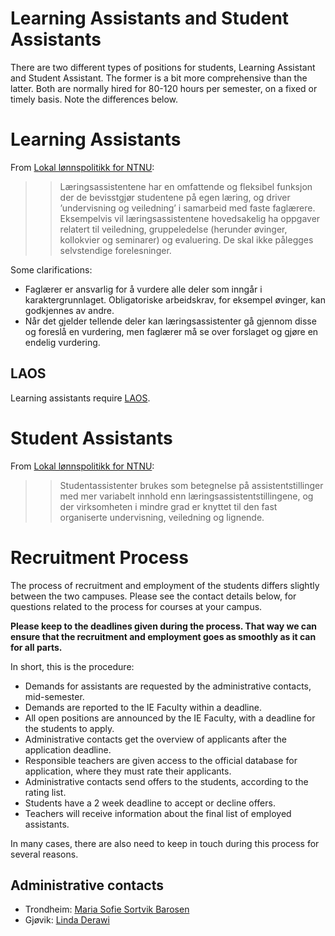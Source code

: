 # Learning Assistants and Student Assistants

There are two different types of positions for students, Learning Assistant and Student Assistant. The former is a bit more comprehensive than the latter. Both are normally hired for 80-120 hours per semester, on a fixed or timely basis. Note the differences below.

# Learning Assistants

From [Lokal lønnspolitikk for NTNU](https://i.ntnu.no/documents/portlet_file_entry/1305837853/Lokal+lønnspolitikk+rev+1.6.2022.pdf/5b5ce972-400c-e1c4-8d50-253259c83202):

  >> Læringsassistentene har en omfattende og fleksibel funksjon der de bevisstgjør studentene på egen læring, og driver ’undervisning og veiledning’ i samarbeid med faste faglærere. Eksempelvis vil læringsassistentene hovedsakelig ha oppgaver relatert til veiledning, gruppeledelse (herunder øvinger, kollokvier og seminarer) og evaluering. De skal ikke pålegges selvstendige forelesninger.

Some clarifications:

* Faglærer er ansvarlig for å vurdere alle deler som inngår i karaktergrunnlaget. Obligatoriske arbeidskrav, for eksempel øvinger, kan godkjennes av andre.
* Når det gjelder tellende deler kan læringsassistenter gå gjennom disse og foreslå en vurdering, men faglærer må se over forslaget og gjøre en endelig vurdering.

## LAOS

Learning assistants require [LAOS](laos.html). 

# Student Assistants

From [Lokal lønnspolitikk for NTNU](https://i.ntnu.no/documents/portlet_file_entry/1305837853/Lokal+lønnspolitikk+rev+1.6.2022.pdf/5b5ce972-400c-e1c4-8d50-253259c83202):

  >> Studentassistenter brukes som betegnelse på assistentstillinger med mer variabelt innhold enn læringsassistentstillingene, og der virksomheten i mindre grad er knyttet til den fast organiserte undervisning, veiledning og lignende. 

# Recruitment Process

The process of recruitment and employment of the students differs slightly between the two campuses. Please see the contact details below, for questions related to the process for courses at your campus.

**Please keep to the deadlines given during the process. That way we can ensure that the recruitment and employment goes as smoothly as it can for all parts.**

In short, this is the procedure:

* Demands for assistants are requested by the administrative contacts, mid-semester.
* Demands are reported to the IE Faculty within a deadline. 
* All open positions are announced by the IE Faculty, with a deadline for the students to apply. 
* Administrative contacts get the overview of applicants after the application deadline.
* Responsible teachers are given access to the official database for application, where they must rate their applicants.
* Administrative contacts send offers to the students, according to the rating list. 
* Students have a 2 week deadline to accept or decline offers.
* Teachers will receive information about the final list of employed assistants.

In many cases, there are also need to keep in touch during this process for several reasons. 


## Administrative contacts

* Trondheim:  [Maria Sofie Sortvik Barosen](https://www.ntnu.edu/employees/maria.barosen)
* Gjøvik:     [Linda Derawi](https://www.ntnu.edu/employees/linda.derawi)
